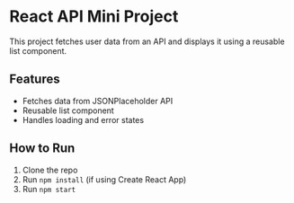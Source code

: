 
# React API Mini Project

This project fetches user data from an API and displays it using a reusable list component.

## Features
- Fetches data from JSONPlaceholder API
- Reusable list component
- Handles loading and error states

## How to Run
1. Clone the repo
2. Run `npm install` (if using Create React App)
3. Run `npm start`
